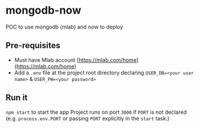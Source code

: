# mongodb-now
POC to use mongodb (mlab) and now to deploy

## Pre-requisites
- Must have Mlab account [https://mlab.com/home](https://mlab.com/home)
- Add a `.env` file at the project root directory declaring `USER_DB=<your user name>` & `USER_PW=<your password>`


## Run it
`npm start` to start the app
Project runs on port `3000` if `PORT` is not declared (e.g. `process.env.PORT` or passing `PORT` explicitly in the `start` task.)
